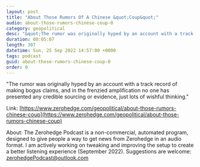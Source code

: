 ```yaml
---
layout: post
title: "About Those Rumors Of A Chinese &quot;Coup&quot;"
audio: about-those-rumors-chinese-coup-0
category: geopolitical
desc: "&quot;The rumor was originally hyped by an account with a track record of making bogus claims, and in the frenzied amplification no one has presented any credible sourcing or evidence, just lots of wishful thinking.&quot;"
duration: 00:05:07
length: 307
datetime: Sun, 25 Sep 2022 14:57:00 +0000
tags: podcast
guid: about-those-rumors-chinese-coup-0
order: 0
---
```

&quot;The rumor was originally hyped by an account with a track record of making bogus claims, and in the frenzied amplification no one has presented any credible sourcing or evidence, just lots of wishful thinking.&quot;

Link: [https://www.zerohedge.com/geopolitical/about-those-rumors-chinese-coup](https://www.zerohedge.com/geopolitical/about-those-rumors-chinese-coup)

About: The Zerohedge Podcast is a non-commercial, automated program, designed to give people a way to get news from Zerohedge in an audio format.  I am actively working on tweaking and improving the setup to create a better listening experience (September 2022).  Suggestions are welcome: [zerohedgePodcast@outlook.com](mailto:zerohedgePodcast@outlook.com)
